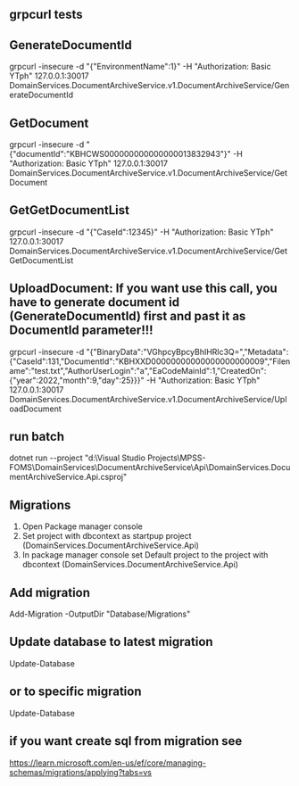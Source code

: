 ﻿## grpcurl tests

## GenerateDocumentId
grpcurl -insecure -d "{\"EnvironmentName\":1}" -H "Authorization: Basic YTph" 127.0.0.1:30017 DomainServices.DocumentArchiveService.v1.DocumentArchiveService/GenerateDocumentId
## GetDocument
grpcurl -insecure -d "{\"documentId\":\"KBHCWS000000000000000013832943\"}" -H "Authorization: Basic YTph" 127.0.0.1:30017 DomainServices.DocumentArchiveService.v1.DocumentArchiveService/GetDocument
## GetGetDocumentList
grpcurl -insecure -d "{\"CaseId\":12345}" -H "Authorization: Basic YTph" 127.0.0.1:30017 DomainServices.DocumentArchiveService.v1.DocumentArchiveService/GetGetDocumentList
## UploadDocument: If you want use this call, you have to generate document id (GenerateDocumentId) first and past it as DocumentId parameter!!! 
grpcurl -insecure -d "{\"BinaryData\":\"VGhpcyBpcyBhIHRlc3Q=\",\"Metadata\":{\"CaseId\":131,\"DocumentId\":\"KBHXXD00000000000000000000009\",\"Filename\":\"test.txt\",\"AuthorUserLogin\":\"a\",\"EaCodeMainId\":1,\"CreatedOn\":{\"year\":2022,\"month\":9,\"day\":25}}}" -H "Authorization: Basic YTph" 127.0.0.1:30017 DomainServices.DocumentArchiveService.v1.DocumentArchiveService/UploadDocument


## run batch
dotnet run --project "d:\Visual Studio Projects\MPSS-FOMS\DomainServices\DocumentArchiveService\Api\DomainServices.DocumentArchiveService.Api.csproj"

## Migrations
1) Open Package manager console
2) Set project with dbcontext as startpup project (DomainServices.DocumentArchiveService.Api)
3) In package manager console set Default project to the project with dbcontext (DomainServices.DocumentArchiveService.Api)
## Add migration
Add-Migration <YourMigrationName> -OutputDir "Database/Migrations"
## Update database to latest migration
Update-Database
## or to specific migration
Update-Database  <YourMigrationName>
## if you want create sql from migration see
https://learn.microsoft.com/en-us/ef/core/managing-schemas/migrations/applying?tabs=vs